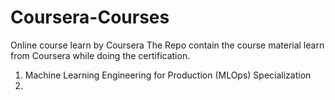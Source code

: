 # Coursera-Courses
Online course learn by Coursera 
The Repo contain the course material learn from Coursera while doing the certification.
1) Machine Learning Engineering for Production (MLOps) Specialization
2) 
